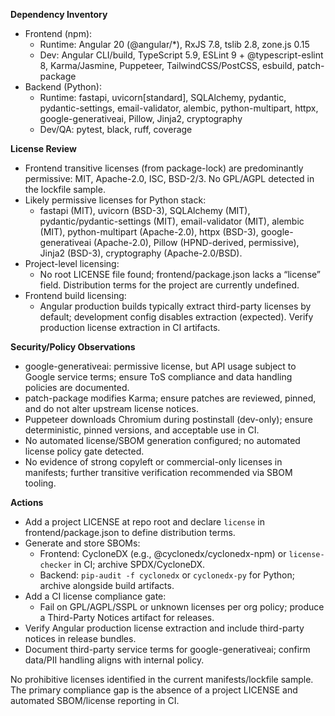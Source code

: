 **Dependency Inventory**

- Frontend (npm):
  - Runtime: Angular 20 (@angular/*), RxJS 7.8, tslib 2.8, zone.js 0.15
  - Dev: Angular CLI/build, TypeScript 5.9, ESLint 9 + @typescript-eslint 8, Karma/Jasmine, Puppeteer, TailwindCSS/PostCSS, esbuild, patch-package
- Backend (Python):
  - Runtime: fastapi, uvicorn[standard], SQLAlchemy, pydantic, pydantic-settings, email-validator, alembic, python-multipart, httpx, google-generativeai, Pillow, Jinja2, cryptography
  - Dev/QA: pytest, black, ruff, coverage

**License Review**

- Frontend transitive licenses (from package-lock) are predominantly permissive: MIT, Apache-2.0, ISC, BSD-2/3. No GPL/AGPL detected in the lockfile sample.
- Likely permissive licenses for Python stack:
  - fastapi (MIT), uvicorn (BSD-3), SQLAlchemy (MIT), pydantic/pydantic-settings (MIT), email-validator (MIT), alembic (MIT), python-multipart (Apache-2.0), httpx (BSD-3), google-generativeai (Apache-2.0), Pillow (HPND-derived, permissive), Jinja2 (BSD-3), cryptography (Apache-2.0/BSD).
- Project-level licensing:
  - No root LICENSE file found; frontend/package.json lacks a “license” field. Distribution terms for the project are currently undefined.
- Frontend build licensing:
  - Angular production builds typically extract third-party licenses by default; development config disables extraction (expected). Verify production license extraction in CI artifacts.

**Security/Policy Observations**

- google-generativeai: permissive license, but API usage subject to Google service terms; ensure ToS compliance and data handling policies are documented.
- patch-package modifies Karma; ensure patches are reviewed, pinned, and do not alter upstream license notices.
- Puppeteer downloads Chromium during postinstall (dev-only); ensure deterministic, pinned versions, and acceptable use in CI.
- No automated license/SBOM generation configured; no automated license policy gate detected.
- No evidence of strong copyleft or commercial-only licenses in manifests; further transitive verification recommended via SBOM tooling.

**Actions**

- Add a project LICENSE at repo root and declare `license` in frontend/package.json to define distribution terms.
- Generate and store SBOMs:
  - Frontend: CycloneDX (e.g., @cyclonedx/cyclonedx-npm) or `license-checker` in CI; archive SPDX/CycloneDX.
  - Backend: `pip-audit -f cyclonedx` or `cyclonedx-py` for Python; archive alongside build artifacts.
- Add a CI license compliance gate:
  - Fail on GPL/AGPL/SSPL or unknown licenses per org policy; produce a Third-Party Notices artifact for releases.
- Verify Angular production license extraction and include third-party notices in release bundles.
- Document third-party service terms for google-generativeai; confirm data/PII handling aligns with internal policy.

No prohibitive licenses identified in the current manifests/lockfile sample. The primary compliance gap is the absence of a project LICENSE and automated SBOM/license reporting in CI.